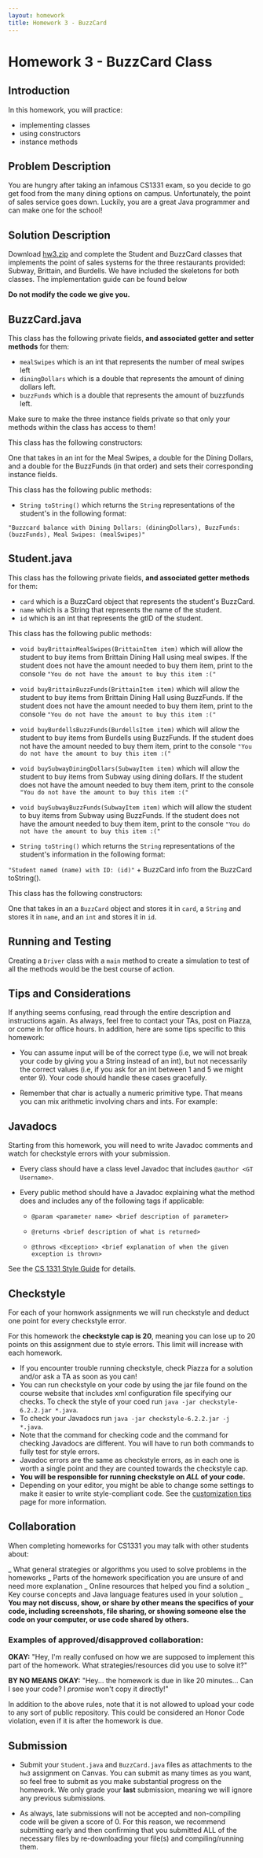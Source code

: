```yaml
---
layout: homework
title: Homework 3 - BuzzCard
---
```


# Homework 3 - BuzzCard Class

## Introduction

In this homework, you will practice:
* implementing classes
* using constructors
* instance methods


## Problem Description

You are hungry after taking an infamous CS1331 exam, so you decide to go get food from the many dining options on campus. Unfortunately, the point of sales service goes down. Luckily, you are a great Java programmer and can make one for the school!

## Solution Description

Download [hw3.zip](hw3.zip) and complete the Student and BuzzCard classes that implements the point of sales systems for the three restaurants provided: Subway, Brittain, and Burdells. We have included the skeletons for both classes. The implementation guide can be found below

**Do not modify the code we give you.**

## BuzzCard.java

This class has the following private fields, **and associated getter and setter methods** for them:
* `mealSwipes` which is an int that represents the number of meal swipes left
* `diningDollars` which is a double that represents the amount of dining dollars left.
* `buzzFunds` which is a double that represents the amount of buzzfunds left.

Make sure to make the three instance fields private so that only your methods within the class has access to them!

This class has the following constructors:

One that takes in an int for the Meal Swipes, a double for the Dining Dollars, and a double for the BuzzFunds (in that order) and sets their corresponding instance fields.

This class has the following public methods:

* `String toString()` which returns the `String` representations of the student's in the following format:

`"Buzzcard balance with Dining Dollars: (diningDollars), BuzzFunds: (buzzFunds), Meal Swipes: (mealSwipes)"`


## Student.java

This class has the following private fields, **and associated getter methods** for them:
* `card` which is a BuzzCard object that represents the student's BuzzCard.
* `name` which is a String that represents the name of the student.
* `id` which is an int that represents the gtID of the student.

This class has the following public methods:

* `void buyBrittainMealSwipes(BrittainItem item)` which will allow the student to buy items from Brittain Dining Hall using meal swipes. If the student does not have the amount needed to buy them item, print to the console `"You do not have the amount to buy this item :("`

* `void buyBrittainBuzzFunds(BrittainItem item)` which will allow the student to buy items from Brittain Dining Hall using BuzzFunds. If the student does not have the amount needed to buy them item, print to the console `"You do not have the amount to buy this item :("`


* `void buyBurdellsBuzzFunds(BurdellsItem item)` which will allow the student to buy items from Burdells using BuzzFunds. If the student does not have the amount needed to buy them item, print to the console `"You do not have the amount to buy this item :("`


* `void buySubwayDiningDollars(SubwayItem item)` which will allow the student to buy items from Subway using dining dollars. If the student does not have the amount needed to buy them item, print to the console `"You do not have the amount to buy this item :("`


* `void buySubwayBuzzFunds(SubwayItem item)` which will allow the student to buy items from Subway using BuzzFunds. If the student does not have the amount needed to buy them item, print to the console `"You do not have the amount to buy this item :("`



* `String toString()` which returns the `String` representations of the student's information in the following format:

```"Student named (name) with ID: (id)"``` + BuzzCard info from the BuzzCard toString().

This class has the following constructors:

One that takes in an a `BuzzCard` object and stores it in `card`, a `String` and stores it in `name`, and an `int` and stores it in `id`.

## Running and Testing

Creating a `Driver` class with a `main` method to create a simulation to test of all the methods would be the best course of action.

## Tips and Considerations

If anything seems confusing, read through the entire description and instructions again. As always, feel free to contact your TAs, post on Piazza, or come in for office hours. In addition, here are some tips specific to this homework:

* You can assume input will be of the correct type (i.e, we will not break your code by giving you a String instead of an int), but not necessarily the correct values (i.e, if you ask for an int between 1 and 5 we might enter 9). Your code should handle these cases gracefully.

* Remember that char is actually a numeric primitive type. That means you can mix arithmetic involving chars and ints. For example:



## Javadocs

Starting from this homework, you will need to write Javadoc comments and watch for checkstyle errors with your submission.

- Every class should have a class level Javadoc that includes `@author <GT Username>`.

- Every public method should have a Javadoc explaining what the method does and includes any of the following tags if applicable:

	- `@param <parameter name> <brief description of parameter>`

	- `@returns <brief description of what is returned>`

	- `@throws <Exception> <brief explanation of when the given exception is thrown>`

See the [CS 1331 Style Guide](http://cs1331.gatech.edu/cs1331-style-guide.html) for details.

## Checkstyle

For each of your homwork assignments we will run checkstyle and deduct one point for every checkstyle error.

For this homework the **checkstyle cap is 20**, meaning you can lose up to 20 points on this assignment due to style errors. This limit will increase with each homework.

- If you encounter trouble running checkstyle, check Piazza for a solution and/or ask a TA as soon as you can!
- You can run checkstyle on your code by using the jar file found on the course website that includes xml configuration file specifying our checks. To check the style of your coed run  `java -jar checkstyle-6.2.2.jar *.java`.
- To check your Javadocs run  `java -jar checkstyle-6.2.2.jar -j *.java`.
- Note that the command for checking code and the command for checking Javadocs are different. You will have to run both commands to fully test for style errors.
- Javadoc errors are the same as checkstyle errors, as in each one is worth a single point and they are counted towards the checkstyle cap.
- **You will be responsible for running checkstyle on *ALL* of your code.**
- Depending on your editor, you might be able to change some settings to make it easier to write style-compliant code. See the [customization tips](http://cs1331.gatech.edu/customization-tips.html) page for more information.

## Collaboration

When completing homeworks for CS1331 you may talk with other students about:

_ What general strategies or algorithms you used to solve problems in the homeworks
_ Parts of the homework specification you are unsure of and need more explanation
_ Online resources that helped you find a solution
_ Key course concepts and Java language features used in your solution
_ **You may not discuss, show, or share by other means the specifics of your code, including screenshots, file sharing, or showing someone else the code on your computer, or use code shared by others.**

### Examples of approved/disapproved collaboration:

**OKAY:** "Hey, I'm really confused on how we are supposed to implement this part of the homework. What strategies/resources did you use to solve it?"

**BY NO MEANS OKAY:** "Hey... the homework is due in like 20 minutes... Can I see your code? I *promise* won't copy it directly!"

In addition to the above rules, note that it is not allowed to upload your code to any sort of public repository. This could be considered an Honor Code violation, even if it is after the homework is due.

## Submission

* Submit your `Student.java` and `BuzzCard.java` files as attachments to the `hw3` assignment on Canvas. You can submit as many times as you want, so feel free to submit as you make substantial progress on the homework. We only grade your **last** submission, meaning we will ignore any previous submissions.

* As always, late submissions will not be accepted and non-compiling code will be given a score of 0. For this reason, we recommend submitting early and then confirming that you submitted ALL of the necessary files by re-downloading your file(s) and compiling/running them.
